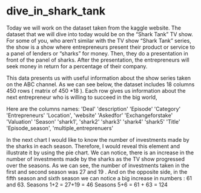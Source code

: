 # dive_in_shark_tank

Today we will work on the dataset taken from the kaggle website.
The dataset that we will dive into today would be on the “Shark Tank” TV show.
For some of you, who aren’t similar with the TV show “Shark Tank” series, the show is a show where entrepreneurs present their product or service to a panel of lenders or “sharks” for money. Then, they do a presentation in front of the panel of sharks. After the presentation, the entrepreneurs will seek money in return for a percentage of their company.

This data presents us with useful information about the show series taken on the ABC channel.
As we can see below, the dataset includes 18 columns 450 rows ( matrix of 450 *18 ). Each row gives us information about the next entrepreneur who is willing to succeed in the big world,

Here are the columns names:
'Deal'
'description'
 'Episode'
 'Category'
 'Entrepreneurs'
 'Location',
 'website' 
'Askedfor'
 'Exchangeforstake'
 'Valuation'
 'Season'
 'shark1', 'shark2' 'shark3' 'shark4' 'shark5'
 'Title'
 'Episode_season',
 'multiple_entreprenuers'







In the next chart I would like to know the number of investments made by the sharks in each season. Therefore, I would reveal this element and illustrate it by using  the pie chart.
We can notice, there is an increase in the number of investments made by the sharks as the TV show progressed over the seasons.
As we can see, the number of investments taken in the first and second season was 27 and 19 .
And on the opposite side, in the fifth season  and sixth season we can notice a big increase in numbers : 61 and 63.
Seasons 1+2  = 27+19 = 46
Seasons 5+6 = 61 + 63 = 124



